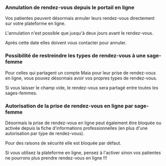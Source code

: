 ### Annulation de rendez-vous depuis le portail en ligne

Vos patientes peuvent désormais annuler leurs rendez-vous directement sur votre plateforme en ligne.

L'annulation n'est possible que jusqu'à deux jours avant le rendez-vous.

Après cette date elles doivent vous contacter pour annuler.


### Possibilité de restreindre les types de rendez-vous à une sage-femme

Pour celles qui partagent un compte Maia pour leur prise de rendez-vous en ligne, vous pouvez désormais avoir vos propres types de rendez-vous.

Si vous laisser le champ vide, le rendez-vous sera partagé entre toutes les sages-femmes.


### Autorisation de la prise de rendez-vous en ligne par sage-femme

Désormais la prise de rendez-vous en ligne peut également être bloquée ou activée depuis la fiche d'informations professionnelles (en plus d'une autorisation par type de rendez-vous).

Pour des raisons de sécurité elle est bloquée par défaut.

Si vous utilisez la plateforme en ligne, pensez à l'activer sinon vos patientes ne pourrons plus prendre rendez-vous en ligne !!!
